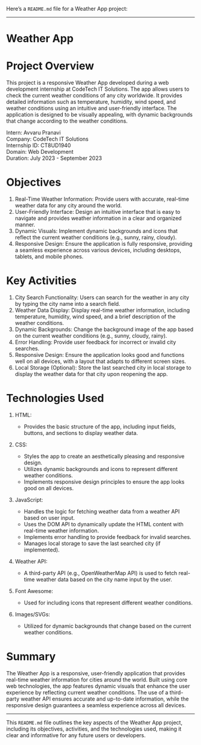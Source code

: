Here’s a `README.md` file for a Weather App project:

---

# Weather App

# Project Overview

This project is a responsive Weather App developed during a web development internship at CodeTech IT Solutions. The app allows users to check the current weather conditions of any city worldwide. It provides detailed information such as temperature, humidity, wind speed, and weather conditions using an intuitive and user-friendly interface. The application is designed to be visually appealing, with dynamic backgrounds that change according to the weather conditions.

Intern: Avvaru Pranavi  
Company: CodeTech IT Solutions  
Internship ID: CT8UD1940  
Domain: Web Development  
Duration: July 2023 - September 2023 

# Objectives

1. Real-Time Weather Information: Provide users with accurate, real-time weather data for any city around the world.
2. User-Friendly Interface: Design an intuitive interface that is easy to navigate and provides weather information in a clear and organized manner.
3. Dynamic Visuals: Implement dynamic backgrounds and icons that reflect the current weather conditions (e.g., sunny, rainy, cloudy).
4. Responsive Design: Ensure the application is fully responsive, providing a seamless experience across various devices, including desktops, tablets, and mobile phones.

# Key Activities

1. City Search Functionality: Users can search for the weather in any city by typing the city name into a search field.
2. Weather Data Display: Display real-time weather information, including temperature, humidity, wind speed, and a brief description of the weather conditions.
3. Dynamic Backgrounds: Change the background image of the app based on the current weather conditions (e.g., sunny, cloudy, rainy).
4. Error Handling: Provide user feedback for incorrect or invalid city searches.
5. Responsive Design: Ensure the application looks good and functions well on all devices, with a layout that adapts to different screen sizes.
6. Local Storage (Optional): Store the last searched city in local storage to display the weather data for that city upon reopening the app.

# Technologies Used

1. HTML:
   - Provides the basic structure of the app, including input fields, buttons, and sections to display weather data.

2. CSS:
   - Styles the app to create an aesthetically pleasing and responsive design.
   - Utilizes dynamic backgrounds and icons to represent different weather conditions.
   - Implements responsive design principles to ensure the app looks good on all devices.

3. JavaScript:
   - Handles the logic for fetching weather data from a weather API based on user input.
   - Uses the DOM API to dynamically update the HTML content with real-time weather information.
   - Implements error handling to provide feedback for invalid searches.
   - Manages local storage to save the last searched city (if implemented).

4. Weather API:
   - A third-party API (e.g., OpenWeatherMap API) is used to fetch real-time weather data based on the city name input by the user.

5. Font Awesome:
   - Used for including icons that represent different weather conditions.

6. Images/SVGs:
   - Utilized for dynamic backgrounds that change based on the current weather conditions.

# Summary

The Weather App is a responsive, user-friendly application that provides real-time weather information for cities around the world. Built using core web technologies, the app features dynamic visuals that enhance the user experience by reflecting current weather conditions. The use of a third-party weather API ensures accurate and up-to-date information, while the responsive design guarantees a seamless experience across all devices.

---

This `README.md` file outlines the key aspects of the Weather App project, including its objectives, activities, and the technologies used, making it clear and informative for any future users or developers.
